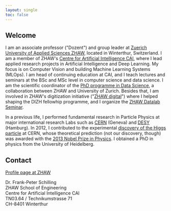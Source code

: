 ```yaml
---
layout: single
toc: false
---
```


## Welcome


I am an associate professor ("Dozent") and group leader at [Zuerich University of Applied Sciences ZHAW](https://www.zhaw.ch/en/university/), located in Winterthur, Switzerland. I am a member of ZHAW's [Centre for Artificial Intelligence CAI](https://www.zhaw.ch/en/engineering/institutes-centres/cai/), where I lead applied research projects in Artificial Intelligence and Deep Learning. My focus is on Computer Vision and building Machine Learning Systems (MLOps). I am head of continuing education at CAI, and I teach lectures and seminars at the BSc and MSc level in computer science and data science. I am the scientific coordinator of the [PhD programme in Data Science](https://phd-data-science.ch/), a collaboration between ZHAW and University of Zurich. Besides that, I am involved in ZHAW's digitization initiative ("[ZHAW digital](https://www.zhaw.ch/en/about-us/mission-and-strategy/strategic-initiative-zhaw-digital/)") where I helped shaping the DIZH fellowhip programme, and I organize the [ZHAW Datalab Seminar](https://www.zhaw.ch/de/forschung/departementsuebergreifende-kooperationen/datalab/datalab-seminar/).

In a previous life, I performed fundamental research in Particle Physics at major international research Labs such as [CERN](https://home.cern/) (Geneva) and [DESY](http://www.desy.de/) (Hamburg). In 2012, I contributed to the experimental [discovery of the Higgs particle](https://home.cern/science/physics/higgs-boson) at CERN, whose theoretical prediction (not our discovery, though) was awarded with the [2013 Nobel Prize in Physics](https://www.nobelprize.org/prizes/physics/2013/summary/). I obtained a PhD in physics from the University of Heidelberg.



## Contact


[Profile page at ZHAW](https://www.zhaw.ch/en/about-us/person/scik/)

Dr. Frank-Peter Schilling  
ZHAW School of Engineering  
Centre for Artificial Intelligence CAI   
TN03.64 / Technikumstrasse 71  
CH-8401 Winterthur
  



